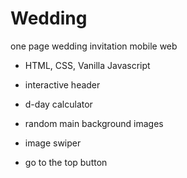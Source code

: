 # Wedding 
one page wedding invitation mobile web

- HTML, CSS, Vanilla Javascript

- interactive header
- d-day calculator
- random main background images
- image swiper
- go to the top button
